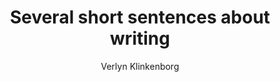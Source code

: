 ---
title: "Several short sentences about writing"
author: Verlyn Klinkenborg
completed: 2022-12-31
---